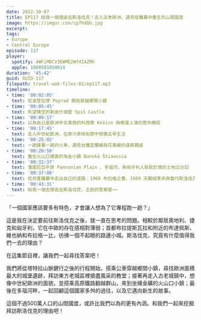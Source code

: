 ```yaml
---
date: 2022-10-07
title: EP117 給我一個理由去斯洛伐克！走入古老歐洲，遇見從鐵幕中重生的山間國度
image: https://imgur.com/cp7hdQG.jpg
excerpt: 
tags:
- Europe
- Central Europe
episode: 117
player:
  spotify: 4WFiM8CV3EWME2WfdIAZMh
  apple: 1000581850014
duration: '45:42'
guid: GUID-117
filepath: travel-wok-files-02/ep117.mp3
timeline:
- time: '00:02:05'
  text: 從波普拉德 Poprad 開始穿越鄉間小鎮
- time: '00:05:45'
  text: 失望撲空的斯皮什城堡 Spiš Castle
- time: '00:09:17'
  text: 以為自己是歐洲中古貴族的科西策 Košice 與晚餐上演的意外橋段
- time: '00:17:45'
  text: 走入中世紀歐洲，在原汁原味街廓中想像古早生活
- time: '00:25:02'
  text: 一趟接著一趟的火車，遇見台鐵宜蘭線與花東線的遠房親戚
- time: '00:28:50'
  text: 蓋在火山口裡面的淘金小鎮 Banská Štiavnica
- time: '00:32:37'
  text: 潘諾尼亞平原 Pannonian Plain 、多瑙河，與匈牙利人耿耿於懷的土地瓜分記
- time: '00:37:00'
  text: 從共產鐵幕中走出自己的道路：1968 布拉格之春、1989 天鵝絨革命與當代斯洛伐克的誕生
- time: '00:43:31'
  text: 給我一個去理由去斯洛伐克，主廚的答案是⋯⋯
---
```

「一個國家應該要多有特色，才會讓人想為了它專程跑一趟？」

這是我在決定要前往斯洛伐克之後，就一直在思考的問題。相較於鄰居奧地利、捷克和匈牙利，它在中歐的存在感相對薄弱；首都布拉提斯瓦拉和附近的布達佩斯、維也納和布拉格一比，彷彿一個不起眼的路邊小城。斯洛伐克，究竟有什麼值得我們一去的理由？

在這集節目裡，讓我們一起尋找答案吧！

我們將從塔特拉山脈健行之後的行程開始，搭乘公車穿越鄉間小鎮，尋找歐洲面積最大的城堡遺跡，拜訪東方老城區裡搶盡風采的教堂；接著再走入古老城鎮中，想像中世紀歐洲的面貌，並搭乘高原鐵路翻越群山，來到坐擁金礦的火山口小鎮；最後在多瑙河畔，一起回顧這個國家多舛的過往，以及它邁向新生的故事。

這個不過500萬人口的山間國度，或許比我們以為的更有內涵。和我們一起來挖掘拜訪斯洛伐克的理由吧！
